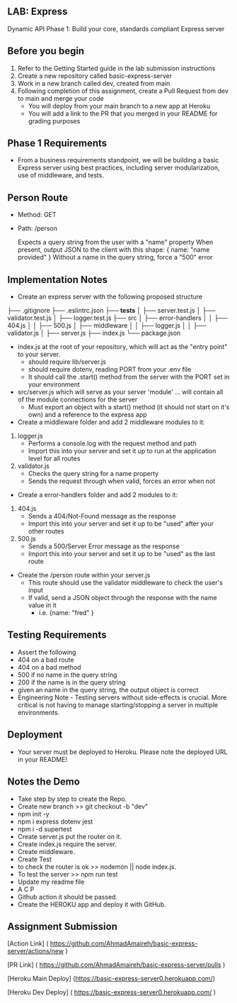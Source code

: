 ## LAB: Express

Dynamic API Phase 1: Build your core, standards compliant Express server

## Before you begin

 1. Refer to the Getting Started guide in the lab submission instructions
 2. Create a new repository called basic-express-server
 3. Work in a new branch called dev, created from main
 4. Following completion of this assignment, create a Pull Request from dev to main and merge your code
    * You will deploy from your main branch to a new app at Heroku
    * You will add a link to the PR that you merged in your README for grading purposes


## Phase 1 Requirements

 * From a business requirements standpoint, we will be building a basic Express server using best practices, including server modularization, use of middleware, and tests.

## Person Route

 * Method: GET
 * Path: /person

    Expects a query string from the user with a "name" property
    When present, output JSON to the client with this shape: { name: "name provided" }
    Without a name in the query string, force a "500" error


## Implementation Notes
  
  * Create an express server with the following proposed structure

├── .gitignore
├── .eslintrc.json
├── __tests__
│   ├── server.test.js
│   ├── validator.test.js
│   ├── logger.test.js
├── src
│   ├── error-handlers
│   │   ├── 404.js
│   │   ├── 500.js
│   ├── middleware
│   │   ├── logger.js
│   │   ├── validator.js
│   ├── server.js
├── index.js
└── package.json


 * index.js at the root of your repository, which will act as the "entry point" to your server.
   * should require lib/server.js
   * should require dotenv, reading PORT from your .env file
   * It should call the .start() method from the server with the PORT set in your environment
* src/server.js which will serve as your server 'module' ... will contain all of the module connections for the server
   * Must export an object with a start() method (it should not start on it's own) and a reference to the express app
* Create a middleware folder and add 2 middleware modules to it:
 1. logger.js
    * Performs a console.log with the request method and path
    * Import this into your server and set it up to run at the application level for all routes
 2. validator.js
    * Checks the query string for a name property
    * Sends the request through when valid, forces an error when not
* Create a error-handlers folder and add 2 modules to it:
 1. 404.js
    * Sends a 404/Not-Found message as the response
    * Import this into your server and set it up to be "used" after your other routes
 2. 500.js
    * Sends a 500/Server Error message as the response
    * Import this into your server and set it up to be "used" as the last route
* Create the /person route within your server.js
    * This route should use the validator middleware to check the user's input
    * If valid, send a JSON object through the response with the name value in it
       - i.e. {name: "fred" }


## Testing Requirements

 * Assert the following
 * 404 on a bad route
 * 404 on a bad method
 * 500 if no name in the query string
 * 200 if the name is in the query string
 * given an name in the query string, the output object is correct
 * Engineering Note - Testing servers without side-effects is crucial. More critical is not having to manage starting/stopping a server in multiple environments.

## Deployment

  * Your server must be deployed to Heroku. Please note the deployed URL in your README!

## Notes the Demo

- Take step by step to create the Repo.
- Create new branch >> git checkout -b "dev"
- npm init -y
- npm i express dotenv jest
- npm i -d supertest
- Create server.js put the router on it.
- Create index.js require the server.
- Create middleware.
- Create Test
- to check the router is ok >> nodemon || node index.js.
- To test the server >> npm run test
- Update my readme file
- A C P
- Github action it should be passed.
- Create the HEROKU app and deploy it with GitHub.

## Assignment Submission

[Action Link] ( https://github.com/AhmadAmaireh/basic-express-server/actions/new )

[PR Link] ( https://github.com/AhmadAmaireh/basic-express-server/pulls )

[Heroku Main Deploy] (https://basic-express-server0.herokuapp.com/)

[Heroku Dev Deploy] ( https://basic-express-server0.herokuapp.com/ )
